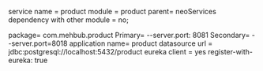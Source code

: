 service name = product
module = product
parent= neoServices
dependency with other module = no;

package= com.mehbub.product
Primary= --server.port: 8081
Secondary= --server.port=8018
application name= product
datasource url = jdbc:postgresql://localhost:5432/product
eureka client = yes
register-with-eureka: true